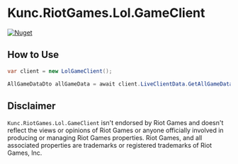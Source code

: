 # Kunc.RiotGames.Lol.GameClient
[![Nuget](https://img.shields.io/nuget/v/Kunc.RiotGames.Lol.GameClient?logo=NuGet&logoColor=blue&style=flat-square)](https://www.nuget.org/packages/Kunc.RiotGames.Lol.GameClient)

## How to Use
```cs
var client = new LolGameClient();

AllGameDataDto allGameData = await client.LiveClientData.GetAllGameDataAsync();
```

## Disclaimer
`Kunc.RiotGames.Lol.GameClient` isn't endorsed by Riot Games and doesn't reflect the views or opinions of Riot Games or anyone officially involved in producing or managing Riot Games properties. Riot Games, and all associated properties are trademarks or registered trademarks of Riot Games, Inc.
